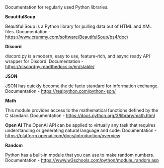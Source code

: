 Documentation for regularly used Python libraries.


**BeautifulSoup**

Beautiful Soup is a Python library for pulling data out of HTML and XML files.
Documentation  - https://www.crummy.com/software/BeautifulSoup/bs4/doc/

**Discord**

discord.py is a modern, easy to use, feature-rich, and async ready API wrapper for Discord.
Documentation - https://discordpy.readthedocs.io/en/stable/

**JSON**

JSON has quickly become the de facto standard for information exchange.
Documentation - https://realpython.com/python-json/

**Math**

This module provides access to the mathematical functions defined by the C standard.
Documentation - https://docs.python.org/3/library/math.html

**Open AI**
The OpenAI API can be applied to virtually any task that requires understanding or generating natural language and code.
Documentation - https://platform.openai.com/docs/introduction/overview

**Random**

Python has a built-in module that you can use to make random numbers.
Documentation - https://www.w3schools.com/python/module_random.asp 